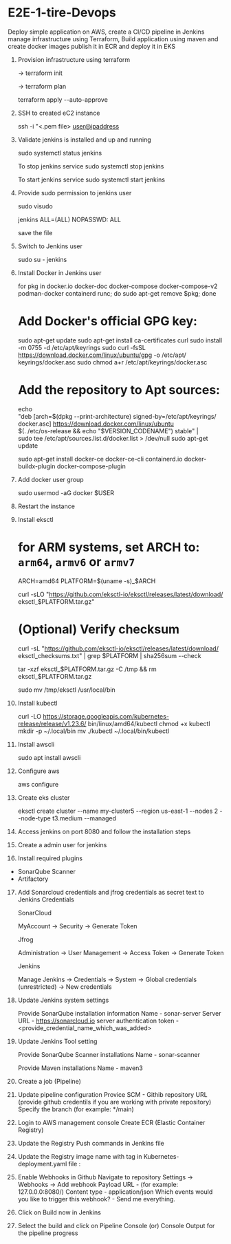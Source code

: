 # E2E-1-tire-Devops
Deploy simple application on AWS, create a CI/CD pipeline in Jenkins manage infrastructure using Terraform, Build application using maven and create docker images publish it in ECR and deploy it in EKS

1. Provision infrastructure using terraform

   -> terraform init

   -> terraform plan

   terraform apply --auto-approve

3. SSH to created eC2 instance

    ssh -i "<.pem file> <user@ipaddress>


4. Validate jenkins is installed and up and running

    sudo systemctl status jenkins

    To stop jenkins service
        sudo systemctl stop jenkins

    To start jenkins service
        sudo systemctl start jenkins


5. Provide sudo permission to jenkins user

    sudo visudo

    jenkins ALL=(ALL) NOPASSWD: ALL

    save the file

6. Switch to Jenkins user

    sudo su - jenkins


7. Install Docker in Jenkins user

    for pkg in docker.io docker-doc docker-compose docker-compose-v2    podman-docker containerd runc; do sudo apt-get remove $pkg; done
    # Add Docker's official GPG key:
    sudo apt-get update
    sudo apt-get install ca-certificates curl
    sudo install -m 0755 -d /etc/apt/keyrings
    sudo curl -fsSL https://download.docker.com/linux/ubuntu/gpg -o /etc/apt/   keyrings/docker.asc
    sudo chmod a+r /etc/apt/keyrings/docker.asc

    # Add the repository to Apt sources:
    echo \
      "deb [arch=$(dpkg --print-architecture) signed-by=/etc/apt/keyrings/  docker.asc] https://download.docker.com/linux/ubuntu \
      $(. /etc/os-release && echo "$VERSION_CODENAME") stable" | \
      sudo tee /etc/apt/sources.list.d/docker.list > /dev/null
    sudo apt-get update

    sudo apt-get install docker-ce docker-ce-cli containerd.io  docker-buildx-plugin docker-compose-plugin

8. Add docker user group

    sudo usermod -aG docker $USER

9. Restart the instance


10. Install eksctl

    # for ARM systems, set ARCH to: `arm64`, `armv6` or `armv7`
    ARCH=amd64
    PLATFORM=$(uname -s)_$ARCH

    curl -sLO "https://github.com/eksctl-io/eksctl/releases/latest/download/    eksctl_$PLATFORM.tar.gz"

    # (Optional) Verify checksum
    curl -sL "https://github.com/eksctl-io/eksctl/releases/latest/download/ eksctl_checksums.txt" | grep $PLATFORM | sha256sum --check

    tar -xzf eksctl_$PLATFORM.tar.gz -C /tmp && rm eksctl_$PLATFORM.tar.gz

    sudo mv /tmp/eksctl /usr/local/bin


11. Install kubectl

    curl -LO https://storage.googleapis.com/kubernetes-release/release/v1.23.6/ bin/linux/amd64/kubectl
    chmod +x kubectl
    mkdir -p ~/.local/bin
    mv ./kubectl ~/.local/bin/kubectl

12. Install awscli

    sudo apt install awscli

13. Configure aws

    aws configure

14. Create eks cluster

    eksctl create cluster --name my-cluster5 --region us-east-1 --nodes 2 --node-type t3.medium --managed

15. Access jenkins on port 8080 and follow the installation steps

16. Create a admin user for jenkins

17. Install required plugins
 - SonarQube Scanner
 - Artifactory

17. Add Sonarcloud credentials and jfrog credentials as secret text to Jenkins Credentials

    SonarCloud

    MyAccount -> Security -> Generate Token

    Jfrog

    Administration -> User Management -> Access Token -> Generate Token

    Jenkins

    Manage Jenkins -> Credentials -> System -> Global credentials (unrestricted) -> New credentials

18. Update Jenkins system settings

    Provide SonarQube installation information
    Name - sonar-server
    Server URL - https://sonarcloud.io
    server authentication token - <provide_credential_name_which_was_added>


19. Update Jenkins Tool setting

    Provide SonarQube Scanner installations
    Name - sonar-scanner

    Provide Maven installations
    Name - maven3

20. Create a job (Pipeline)

21. Update pipeline configuration
    Provice SCM - Githib repository URL
     (provide github credentils if you are working with private repository)
    Specify the branch (for example: */main)

22. Login to AWS management console
    Create ECR (Elastic Container Registry)

23. Update the Registry Push commands in Jenkins file

24. Update the Registry image name with tag in Kubernetes-deployment.yaml file
    <imagename>:<tag>

25. Enable Webhooks in Github
    Navigate to repository
    Settings -> Webhooks -> Add webhook
    Payload URL - <Provide Jenkins URL> (for example: 127.0.0.0:8080/)
    Content type - application/json
    Which events would you like to trigger this webhook? - Send me everything.

26. Click on Build now in Jenkins

27. Select the build and click on Pipeline Console (or) Console Output for the pipeline progress


